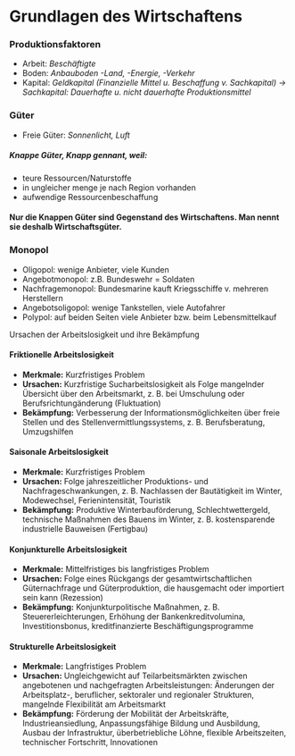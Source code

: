# Grundlagen des Wirtschaftens

### Produktionsfaktoren

- Arbeit: *Beschäftigte*
- Boden: *Anbauboden -Land, -Energie, -Verkehr*
- Kapital: *Geldkapital (Finanzielle Mittel u. Beschaffung v. Sachkapital) -> Sachkapital: Dauerhafte u. nicht dauerhafte Produktionsmittel*

### Güter

- Freie Güter: *Sonnenlicht, Luft*
##### Knappe Güter, Knapp gennant, weil: 
- teure Ressourcen/Naturstoffe
- in ungleicher menge je nach Region vorhanden
- aufwendige Ressourcenbeschaffung

#### Nur die Knappen Güter sind Gegenstand des Wirtschaftens. Man nennt sie deshalb Wirtschaftsgüter. 

### Monopol

- Oligopol: wenige Anbieter, viele Kunden
- Angebotmonopol: z.B. Bundeswehr = Soldaten
- Nachfragemonopol: Bundesmarine kauft Kriegsschiffe v. mehreren Herstellern
- Angebotsoligopol: wenige Tankstellen, viele Autofahrer
- Polypol: auf beiden Seiten viele Anbieter bzw. beim Lebensmittelkauf

 Ursachen der Arbeitslosigkeit und ihre Bekämpfung

#### Friktionelle Arbeitslosigkeit
- **Merkmale:** Kurzfristiges Problem  
- **Ursachen:** Kurzfristige Sucharbeitslosigkeit als Folge mangelnder Übersicht über den Arbeitsmarkt, z. B. bei Umschulung oder Berufsrichtungänderung (Fluktuation)  
- **Bekämpfung:** Verbesserung der Informationsmöglichkeiten über freie Stellen und des Stellenvermittlungssystems, z. B. Berufsberatung, Umzugshilfen  

#### Saisonale Arbeitslosigkeit
- **Merkmale:** Kurzfristiges Problem  
- **Ursachen:** Folge jahreszeitlicher Produktions- und Nachfrageschwankungen, z. B. Nachlassen der Bautätigkeit im Winter, Modewechsel, Ferienintensität, Touristik  
- **Bekämpfung:** Produktive Winterbauförderung, Schlechtwettergeld, technische Maßnahmen des Bauens im Winter, z. B. kostensparende industrielle Bauweisen (Fertigbau)  

#### Konjunkturelle Arbeitslosigkeit
- **Merkmale:** Mittelfristiges bis langfristiges Problem  
- **Ursachen:** Folge eines Rückgangs der gesamtwirtschaftlichen Güternachfrage und Güterproduktion, die hausgemacht oder importiert sein kann (Rezession)  
- **Bekämpfung:** Konjunkturpolitische Maßnahmen, z. B. Steuererleichterungen, Erhöhung der Bankenkreditvolumina, Investitionsbonus, kreditfinanzierte Beschäftigungsprogramme  

#### Strukturelle Arbeitslosigkeit
- **Merkmale:** Langfristiges Problem  
- **Ursachen:** Ungleichgewicht auf Teilarbeitsmärkten zwischen angebotenen und nachgefragten Arbeitsleistungen: Änderungen der Arbeitsplatz-, beruflicher, sektoraler und regionaler Strukturen, mangelnde Flexibilität am Arbeitsmarkt  
- **Bekämpfung:** Förderung der Mobilität der Arbeitskräfte, Industrieansiedlung, Anpassungsfähige Bildung und Ausbildung, Ausbau der Infrastruktur, überbetriebliche Löhne, flexible Arbeitszeiten, technischer Fortschritt, Innovationen  
